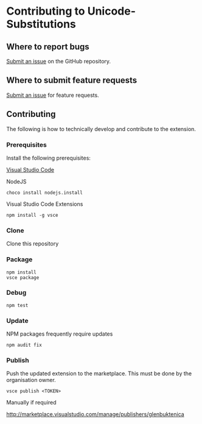 # Contributing to Unicode-Substitutions

## Where to report bugs

[Submit an issue](https://github.com/gbuktenica/Unicode-Substitutions/issues/new) on the GitHub repository.

## Where to submit feature requests

[Submit an issue](https://github.com/gbuktenica/Unicode-Substitutions/issues/new) for feature requests.

## Contributing

The following is how to technically develop and contribute to the extension.

### Prerequisites

Install the following prerequisites:

[Visual Studio Code](https://code.visualstudio.com/)

NodeJS

```plaintext
choco install nodejs.install
```

Visual Studio Code Extensions

```plaintext
npm install -g vsce
```

### Clone

Clone this repository

### Package

```plaintext
npm install
vsce package
```

### Debug

```plaintext
npm test
```

### Update

NPM packages frequently require updates

```plaintext
npm audit fix
```

### Publish

Push the updated extension to the marketplace. This must be done by the organisation owner.

```plaintext
vsce publish <TOKEN>
```

Manually if required

<http://marketplace.visualstudio.com/manage/publishers/glenbuktenica>

